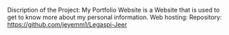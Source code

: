 Discription of the Project: My Portfolio Website is a Website that is used to get to know more about my personal information.
Web hosting: 
Repository: https://github.com/jeyemm1/Legaspi-Jeer
